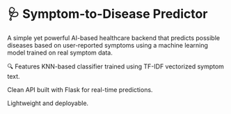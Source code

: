 # 🩺 Symptom-to-Disease Predictor

A simple yet powerful AI-based healthcare backend that predicts possible diseases based on user-reported symptoms using a machine learning model trained on real symptom data.

🔍 Features
KNN-based classifier trained using TF-IDF vectorized symptom text.

Clean API built with Flask for real-time predictions.

Lightweight and deployable.




